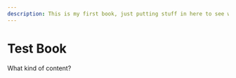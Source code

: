 ```yaml
---
description: This is my first book, just putting stuff in here to see where it shows up
---
```


# Test Book

What kind of content?
